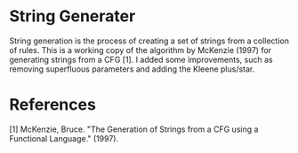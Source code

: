 # String Generater

String generation is the process of creating a set of strings from a collection of rules. This is a working copy of the algorithm by McKenzie (1997) for generating strings from a CFG [1]. I added some improvements, such as removing superfluous parameters and adding the Kleene plus/star.

# References

[1] McKenzie, Bruce. "The Generation of Strings from a CFG using a Functional Language." (1997).
